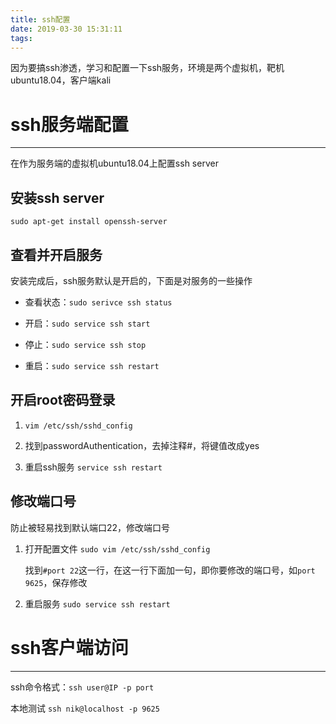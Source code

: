 ```yaml
---
title: ssh配置
date: 2019-03-30 15:31:11
tags:
---
```



因为要搞ssh渗透，学习和配置一下ssh服务，环境是两个虚拟机，靶机ubuntu18.04，客户端kali

# ssh服务端配置
---

在作为服务端的虚拟机ubuntu18.04上配置ssh server

## 安装ssh server

`sudo apt-get install openssh-server`

## 查看并开启服务

安装完成后，ssh服务默认是开启的，下面是对服务的一些操作

- 查看状态：`sudo serivce ssh status`

- 开启：`sudo service ssh start`

- 停止：`sudo service ssh stop`

- 重启：`sudo service ssh restart`

## 开启root密码登录

1. `vim /etc/ssh/sshd_config`

2. 找到passwordAuthentication，去掉注释#，将键值改成yes

3. 重启ssh服务 `service ssh restart`

## 修改端口号

防止被轻易找到默认端口22，修改端口号


1. 打开配置文件 `sudo vim /etc/ssh/sshd_config`

	找到`#port 22`这一行，在这一行下面加一句，即你要修改的端口号，如`port 9625`，保存修改

2. 重启服务 `sudo service ssh restart`


# ssh客户端访问
---

ssh命令格式：`ssh user@IP -p port`

本地测试 `ssh nik@localhost -p 9625`










